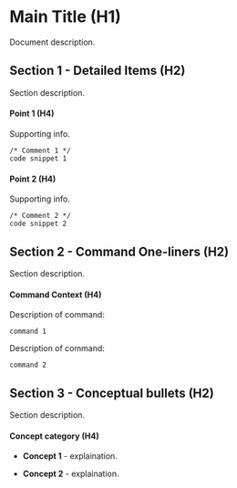 # Main Title (H1)

Document description.

## Section 1 - Detailed Items (H2)

Section description.

####  Point 1 (H4)

Supporting info.

```
/* Comment 1 */
code snippet 1
```

#### Point 2 (H4)

Supporting info.

```
/* Comment 2 */
code snippet 2
```
## Section 2 - Command One-liners (H2)

Section description.

####  Command Context (H4)

Description of command:

```
command 1
```
Description of command:

```
command 2
```
## Section 3 - Conceptual bullets (H2)

Section description.

####  Concept category (H4)

* **Concept 1** - explaination.

* **Concept 2** - explaination.
